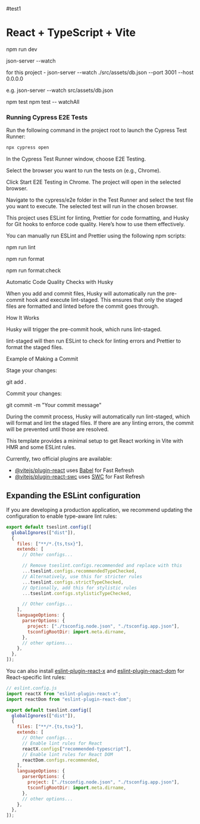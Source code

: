 #test1

# React + TypeScript + Vite

<!-- for project start -     -->

npm run dev

<!-- Start json server  -->

json-server --watch <file path >

for this project -  json-server --watch ./src/assets/db.json --port 3001 --host 0.0.0.0


e.g. json-server --watch src/assets/db.json

<!-- for unit testing (jest/react testing library)  -->

npm test
npm test -- watchAll

<!-- for cypress e2e testing -->

### Running Cypress E2E Tests

<!-- step 1. **Open Cypress Test Runner**   -->
   Run the following command in the project root to launch the Cypress Test Runner:
   ```bash
   npx cypress open
   ```

<!-- step 2. Select Testing Type -->
In the Cypress Test Runner window, choose E2E Testing.

<!-- step 3. Select Browser -->
Select the browser you want to run the tests on (e.g., Chrome).

<!-- step 4. Start Testing -->
Click Start E2E Testing in Chrome. The project will open in the selected browser.

<!-- step 5. Run Specific Test File -->
Navigate to the cypress/e2e folder in the Test Runner and select the test file you want to execute. The selected test will run in the chosen browser.

<!--  end cypress e2e testing-->

<!-- Start ESLint, Prettier, and Husky Setup -->

This project uses ESLint for linting, Prettier for code formatting, and Husky for Git hooks to enforce code quality. Here’s how to use them effectively.

<!-- Running ESLint and Prettier Locally -->

You can manually run ESLint and Prettier using the following npm scripts:

<!-- Run ESLint: To check for linting issues across your codebase, run: -->

npm run lint


<!-- Run Prettier: To automatically format your code, run: -->

npm run format

<!--for  Checking formatting... -->

npm run format:check

Automatic Code Quality Checks with Husky

When you add and commit files, Husky will automatically run the pre-commit hook and execute lint-staged. This ensures that only the staged files are formatted and linted before the commit goes through.

How It Works

Husky will trigger the pre-commit hook, which runs lint-staged.

lint-staged will then run ESLint to check for linting errors and Prettier to format the staged files.

Example of Making a Commit

<!-- When you are ready to commit your changes, follow these steps: -->

Stage your changes:

git add .


Commit your changes:

git commit -m "Your commit message"


During the commit process, Husky will automatically run lint-staged, which will format and lint the staged files. If there are any linting errors, the commit will be prevented until those are resolved.

<!-- End ESLint, Prettier, and Husky Setup -->


This template provides a minimal setup to get React working in Vite with HMR and some ESLint rules.

Currently, two official plugins are available:

- [@vitejs/plugin-react](https://github.com/vitejs/vite-plugin-react/blob/main/packages/plugin-react) uses [Babel](https://babeljs.io/) for Fast Refresh
- [@vitejs/plugin-react-swc](https://github.com/vitejs/vite-plugin-react/blob/main/packages/plugin-react-swc) uses [SWC](https://swc.rs/) for Fast Refresh

## Expanding the ESLint configuration

If you are developing a production application, we recommend updating the configuration to enable type-aware lint rules:

```js
export default tseslint.config([
  globalIgnores(["dist"]),
  {
    files: ["**/*.{ts,tsx}"],
    extends: [
      // Other configs...

      // Remove tseslint.configs.recommended and replace with this
      ...tseslint.configs.recommendedTypeChecked,
      // Alternatively, use this for stricter rules
      ...tseslint.configs.strictTypeChecked,
      // Optionally, add this for stylistic rules
      ...tseslint.configs.stylisticTypeChecked,

      // Other configs...
    ],
    languageOptions: {
      parserOptions: {
        project: ["./tsconfig.node.json", "./tsconfig.app.json"],
        tsconfigRootDir: import.meta.dirname,
      },
      // other options...
    },
  },
]);
```

You can also install [eslint-plugin-react-x](https://github.com/Rel1cx/eslint-react/tree/main/packages/plugins/eslint-plugin-react-x) and [eslint-plugin-react-dom](https://github.com/Rel1cx/eslint-react/tree/main/packages/plugins/eslint-plugin-react-dom) for React-specific lint rules:

```js
// eslint.config.js
import reactX from "eslint-plugin-react-x";
import reactDom from "eslint-plugin-react-dom";

export default tseslint.config([
  globalIgnores(["dist"]),
  {
    files: ["**/*.{ts,tsx}"],
    extends: [
      // Other configs...
      // Enable lint rules for React
      reactX.configs["recommended-typescript"],
      // Enable lint rules for React DOM
      reactDom.configs.recommended,
    ],
    languageOptions: {
      parserOptions: {
        project: ["./tsconfig.node.json", "./tsconfig.app.json"],
        tsconfigRootDir: import.meta.dirname,
      },
      // other options...
    },
  },
]);
```
